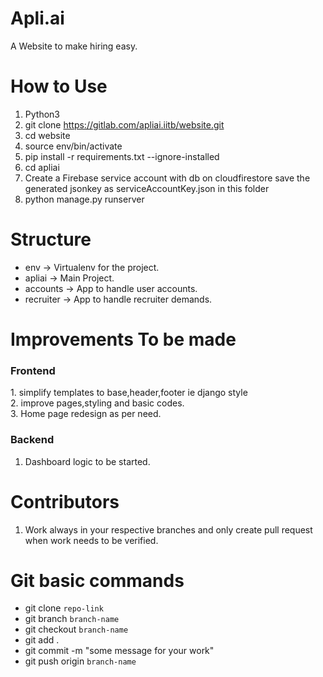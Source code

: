 # Apli.ai
A Website to make hiring easy.

# How to Use

1. Python3
2. git clone https://gitlab.com/apliai.iitb/website.git
3. cd website
4. source env/bin/activate
5. pip install -r requirements.txt --ignore-installed
6. cd apliai
7. Create a Firebase service account with db on cloudfirestore save the generated jsonkey as serviceAccountKey.json in this folder
8. python manage.py runserver

# Structure

* env -> Virtualenv for the project.
* apliai -> Main Project.
* accounts -> App to handle user accounts.
* recruiter -> App to handle recruiter demands.

# Improvements To be made

<h3> Frontend </h4>
1. simplify templates to base,header,footer ie django style <br>
2. improve pages,styling and basic codes.<br>
3. Home page redesign as per need.

<h3> Backend </h3>

1. Dashboard logic to be started.

# Contributors

1. Work always in your respective branches and only create pull request when work needs to be verified.

# Git basic commands

* git clone `repo-link`
* git branch `branch-name`
* git checkout `branch-name`
* git add .
* git commit -m "some message for your work"
* git push origin `branch-name`
